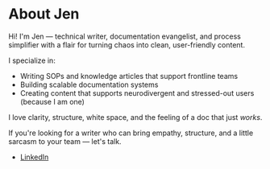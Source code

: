 # About Jen

Hi! I'm Jen — technical writer, documentation evangelist, and process simplifier with a flair for turning chaos into clean, user-friendly content.

I specialize in:
- Writing SOPs and knowledge articles that support frontline teams
- Building scalable documentation systems
- Creating content that supports neurodivergent and stressed-out users (because I am one)

I love clarity, structure, white space, and the feeling of a doc that just *works*.

If you're looking for a writer who can bring empathy, structure, and a little sarcasm to your team — let's talk.

- [LinkedIn](https://www.linkedin.com/in/jennifer-a-wanner/)
